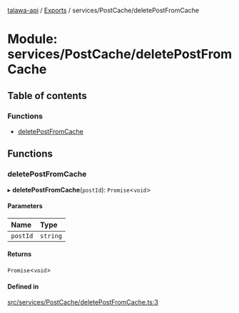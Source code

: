 [talawa-api](../README.md) / [Exports](../modules.md) / services/PostCache/deletePostFromCache

# Module: services/PostCache/deletePostFromCache

## Table of contents

### Functions

- [deletePostFromCache](services_PostCache_deletePostFromCache.md#deletepostfromcache)

## Functions

### deletePostFromCache

▸ **deletePostFromCache**(`postId`): `Promise`\<`void`\>

#### Parameters

| Name | Type |
| :------ | :------ |
| `postId` | `string` |

#### Returns

`Promise`\<`void`\>

#### Defined in

[src/services/PostCache/deletePostFromCache.ts:3](https://github.com/PalisadoesFoundation/talawa-api/blob/e5f7a9d/src/services/PostCache/deletePostFromCache.ts#L3)
